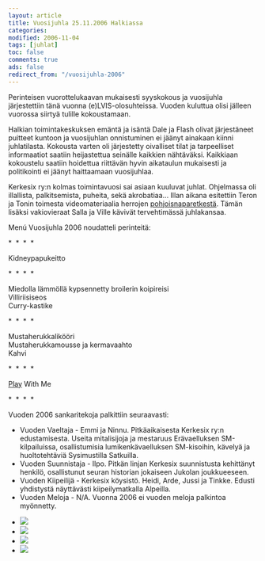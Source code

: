 ```yaml
--- 
layout: article 
title: Vuosijuhla 25.11.2006 Halkiassa 
categories: 
modified: 2006-11-04 
tags: [juhlat]
toc: false 
comments: true 
ads: false 
redirect_from: "/vuosijuhla-2006" 
--- 
```


Perinteisen vuorottelukaavan mukaisesti syyskokous ja vuosijuhla
järjestettiin tänä vuonna (e)LVIS-olosuhteissa. Vuoden kuluttua olisi
jälleen vuorossa siirtyä tulille kokoustamaan.

Halkian toimintakeskuksen emäntä ja isäntä Dale ja Flash olivat
järjestäneet puitteet kuntoon ja vuosijuhlan onnistuminen ei jäänyt
ainakaan kiinni juhlatilasta. Kokousta varten oli järjestetty oivalliset
tilat ja tarpeelliset informaatiot saatiin heijastettua seinälle
kaikkien nähtäväksi. Kaikkiaan kokoustelu saatiin hoidettua riittävän
hyvin aikataulun mukaisesti ja politikointi ei jäänyt haittaamaan
vuosijuhlaa.

Kerkesix ry:n kolmas toimintavuosi sai asiaan kuuluvat juhlat.
Ohjelmassa oli illallista, palkitsemista, puheita, sekä akrobatiaa...
Illan aikana esitettiin Teron ja Tonin toimesta videomateriaalia
herrojen [pohjoisnaparetkestä](http://www.pohjoisnapa.fi/). Tämän
lisäksi vakiovieraat Salla ja Ville kävivät tervehtimässä juhlakansaa.

Menú Vuosijuhla 2006 noudatteli perinteitä:

\*  \*  \*  \*

Kidneypapukeitto

\*  \*  \*  \*

Miedolla lämmöllä kypsennetty broilerin koipireisi\
Villiriisiseos\
Curry-kastike

\*  \*  \*  \*

Mustaherukkalikööri\
Mustaherukkamousse ja kermavaahto\
Kahvi

\*  \*  \*  \*

[Play](http://www.valio.fi/channels/www/etusivu/tuotteet/tuoteryhmat/7_02028251180_0_1/1771_1094363140_02028251180_3/4844/TULOSTUS.html)
With Me

\*  \*  \*  \*

Vuoden 2006 sankaritekoja palkittiin seuraavasti:

-   Vuoden Vaeltaja - Emmi ja Ninnu. Pitkäaikaisesta Kerkesix ry:n
    edustamisesta. Useita mitalisijoja ja mestaruus Erävaelluksen
    SM-kilpailuissa, osallistumisia lumikenkävaelluksen SM-kisoihin,
    kävelyä ja huoltotehtäviä Sysimustilla Satkuilla.
-   Vuoden Suunnistaja - Ilpo. Pitkän linjan Kerkesix suunnistusta
    kehittänyt henkilö, osallistunut seuran historian jokaiseen Jukolan
    joukkueeseen.
-   Vuoden Kiipeilijä - Kerkesix köysistö. Heidi, Arde, Jussi ja Tinkke.
    Edusti yhdistystä näyttävästi kiipeilymatkalla Alpeilla.
-   Vuoden Meloja - N/A. Vuonna 2006 ei vuoden meloja palkintoa
    myönnetty.

<div class="image-gallery">

-   [![](/Media/Default/ImageGalleries/vuosijuhla-2006/Thumbnails/vuosijuhla2006_01b.jpg)](/Media/Default/ImageGalleries/vuosijuhla-2006/vuosijuhla2006_01b.jpg)
-   [![](/Media/Default/ImageGalleries/vuosijuhla-2006/Thumbnails/vuosijuhla2006_02b.jpg)](/Media/Default/ImageGalleries/vuosijuhla-2006/vuosijuhla2006_02b.jpg)
-   [![](/Media/Default/ImageGalleries/vuosijuhla-2006/Thumbnails/vuosijuhla2006_03b.jpg)](/Media/Default/ImageGalleries/vuosijuhla-2006/vuosijuhla2006_03b.jpg)
-   [![](/Media/Default/ImageGalleries/vuosijuhla-2006/Thumbnails/vuosijuhla2006_04b.jpg)](/Media/Default/ImageGalleries/vuosijuhla-2006/vuosijuhla2006_04b.jpg)

</div>
